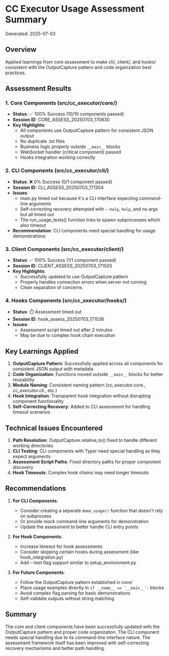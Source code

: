 # CC Executor Usage Assessment Summary
Generated: 2025-07-03

## Overview
Applied learnings from core assessment to make cli/, client/, and hooks/ consistent with the OutputCapture pattern and code organization best practices.

## Assessment Results

### 1. Core Components (src/cc_executor/core/)
- **Status**: ✅ 100% Success (10/10 components passed)
- **Session ID**: CORE_ASSESS_20250703_170830
- **Key Highlights**:
  - All components use OutputCapture pattern for consistent JSON output
  - No duplicate .txt files
  - Business logic properly outside `__main__` blocks
  - WebSocket handler (critical component) passed
  - Hooks integration working correctly

### 2. CLI Components (src/cc_executor/cli/)
- **Status**: ❌ 0% Success (0/1 component passed)
- **Session ID**: CLI_ASSESS_20250703_171304
- **Issues**:
  - main.py timed out because it's a CLI interface expecting command-line arguments
  - Self-correcting recovery attempted with `--help`, `help`, and no args but all timed out
  - The run_usage_tests() function tries to spawn subprocesses which also timeout
- **Recommendation**: CLI components need special handling for usage demonstrations

### 3. Client Components (src/cc_executor/client/)
- **Status**: ✅ 100% Success (1/1 component passed)
- **Session ID**: CLIENT_ASSESS_20250703_171503
- **Key Highlights**:
  - Successfully updated to use OutputCapture pattern
  - Properly handles connection errors when server not running
  - Clean separation of concerns

### 4. Hooks Components (src/cc_executor/hooks/)
- **Status**: ⏱️ Assessment timed out
- **Session ID**: hook_assess_20250703_171536
- **Issues**:
  - Assessment script timed out after 2 minutes
  - May be due to complex hook chain execution

## Key Learnings Applied

1. **OutputCapture Pattern**: Successfully applied across all components for consistent JSON output with metadata
2. **Code Organization**: Functions moved outside `__main__` blocks for better reusability
3. **Module Naming**: Consistent naming pattern (cc_executor.core.*, cc_executor.cli.*, etc.)
4. **Hook Integration**: Transparent hook integration without disrupting component functionality
5. **Self-Correcting Recovery**: Added to CLI assessment for handling timeout scenarios

## Technical Issues Encountered

1. **Path Resolution**: OutputCapture.relative_to() fixed to handle different working directories
2. **CLI Testing**: CLI components with Typer need special handling as they expect arguments
3. **Assessment Script Paths**: Fixed directory paths for proper component discovery
4. **Hook Timeouts**: Complex hook chains may need longer timeouts

## Recommendations

1. **For CLI Components**:
   - Consider creating a separate `demo_usage()` function that doesn't rely on subprocess
   - Or provide mock command-line arguments for demonstration
   - Update the assessment to better handle CLI entry points

2. **For Hook Components**:
   - Increase timeout for hook assessments
   - Consider skipping certain hooks during assessment (like hook_integration.py)
   - Add --test flag support similar to setup_environment.py

3. **For Future Components**:
   - Follow the OutputCapture pattern established in core/
   - Place usage examples directly in `if __name__ == '__main__':` blocks
   - Avoid complex flag parsing for basic demonstrations
   - Self-validate outputs without string matching

## Summary
The core and client components have been successfully updated with the OutputCapture pattern and proper code organization. The CLI component needs special handling due to its command-line interface nature. The assessment framework itself has been improved with self-correcting recovery mechanisms and better path handling.
